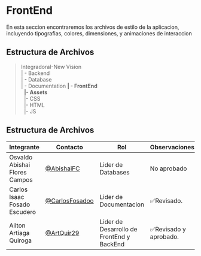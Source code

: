 # FrontEnd 
En esta seccion encontraremos los archivos de estilo de la aplicacion, incluyendo tipografias,
colores, dimensiones, y animaciones de interaccion

## Estructura de Archivos
>IntegradoraI-New Vision<br>
>| - Backend<br>
>| - Database<br>
>| - Documentation
>**| - FrontEnd** <br>
>&nbsp;&nbsp;**|- Assets**<br>
>&nbsp;&nbsp;|- CSS<br>
>&nbsp;&nbsp;|- HTML<br>
>&nbsp;&nbsp;|- JS<br>

## Estructura de Archivos
|Integrante|Contacto|Rol|Observaciones|
|------------|--------|---|---|
|Osvaldo Abishai Flores Campos|[@AbishaiFC](https://github.com/AbishaiFC)|Lider de Databases|No aprobado|
|Carlos Isaac Fosado Escudero|[@CarlosFosadoo](https://github.com/CarlosFosadoo)|Lider de Documentacion|✅Revisado.|
|Ailton Artiaga Quiroga|[@ArtQuir29](https://github.com/ArtQuir29)|Lider de Desarrollo de FrontEnd y BackEnd |✅Revisado y aprobado.|

